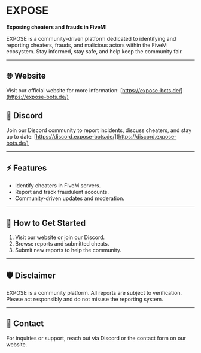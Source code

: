 # EXPOSE

**Exposing cheaters and frauds in FiveM!**  

EXPOSE is a community-driven platform dedicated to identifying and reporting cheaters, frauds, and malicious actors within the FiveM ecosystem. Stay informed, stay safe, and help keep the community fair.

---

## 🌐 Website
Visit our official website for more information: [https://expose-bots.de/](https://expose-bots.de/)

## 💬 Discord
Join our Discord community to report incidents, discuss cheaters, and stay up to date: [https://discord.expose-bots.de/](https://discord.expose-bots.de/)

---

## ⚡ Features
- Identify cheaters in FiveM servers.
- Report and track fraudulent accounts.
- Community-driven updates and moderation.

---

## 🚀 How to Get Started
1. Visit our website or join our Discord.
2. Browse reports and submitted cheats.
3. Submit new reports to help the community.

---

## 🛡️ Disclaimer
EXPOSE is a community platform. All reports are subject to verification. Please act responsibly and do not misuse the reporting system.

---

## 📣 Contact
For inquiries or support, reach out via Discord or the contact form on our website.
